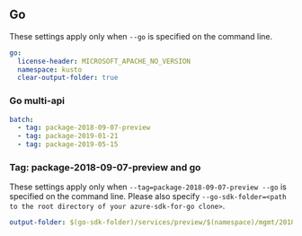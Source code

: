 ## Go

These settings apply only when `--go` is specified on the command line.

``` yaml $(go)
go:
  license-header: MICROSOFT_APACHE_NO_VERSION
  namespace: kusto
  clear-output-folder: true
```

### Go multi-api

``` yaml $(go) && $(multiapi)
batch:
  - tag: package-2018-09-07-preview
  - tag: package-2019-01-21
  - tag: package-2019-05-15
```

### Tag: package-2018-09-07-preview and go

These settings apply only when `--tag=package-2018-09-07-preview --go` is specified on the command line.
Please also specify `--go-sdk-folder=<path to the root directory of your azure-sdk-for-go clone>`.

``` yaml $(tag) == 'package-2018-09-07-preview' && $(go)
output-folder: $(go-sdk-folder)/services/preview/$(namespace)/mgmt/2018-09-07-preview/$(namespace)
```